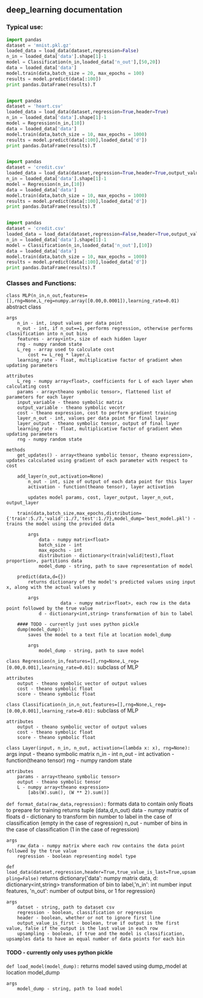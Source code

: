 ## deep\_learning documentation

### Typical use:
```python
import pandas
dataset = 'mnist.pkl.gz'
loaded_data = load_data(dataset,regression=False)
n_in = loaded_data['data'].shape[1]-1
model = Classification(n_in,loaded_data['n_out'],[50,20])
data = loaded_data['data']
model.train(data,batch_size = 20, max_epochs = 100)
results = model.predict(data[:100])
print pandas.DataFrame(results).T


import pandas
dataset = 'heart.csv'
loaded_data = load_data(dataset,regression=True,header=True)
n_in = loaded_data['data'].shape[1]-1
model = Regression(n_in,[10])
data = loaded_data['data']
model.train(data,batch_size = 10, max_epochs = 1000)
results = model.predict(data[:100],loaded_data['d'])
print pandas.DataFrame(results).T


import pandas
dataset = 'credit.csv'
loaded_data = load_data(dataset,regression=True,header=True,output_value_is_first=True)
n_in = loaded_data['data'].shape[1]-1
model = Regression(n_in,[10])
data = loaded_data['data']
model.train(data,batch_size = 10, max_epochs = 1000)
results = model.predict(data[:100],loaded_data['d'])
print pandas.DataFrame(results).T


import pandas
dataset = 'credit.csv'
loaded_data = load_data(dataset,regression=False,header=True,output_value_is_first=True)
n_in = loaded_data['data'].shape[1]-1
model = Classification(n_in,loaded_data['n_out'],[10])
data = loaded_data['data']
model.train(data,batch_size = 10, max_epochs = 1000)
results = model.predict(data[:100],loaded_data['d'])
print pandas.DataFrame(results).T
```

### Classes and Functions:
`class MLP(n_in,n_out,features=[],rng=None,L_reg=numpy.array([0.00,0.0001]),learning_rate=0.01)`
	abstract class

	args
		n_in - int, input values per data point
		n_out - int, if n_out==1, performs regression, otherwise performs classification into n_out bins
		features - array<int>, size of each hidden layer
		rng - numpy random state
		L_reg - array used to calculate cost
			cost += L_reg * layer.L
		learning_rate - float, multiplicative factor of gradient when updating parameters

	attributes
		L_reg - numpy array<float>, coefficients for L of each layer when calculating cost
		params - array<theano symbolic tensor>, flattened list of parameters for each layer
		input_variable - theano symbolic matrix
		output_variable - theano symbolic vecotr
		cost - theano expression, cost to perform gradient training
		layer_n_out - int, values per data point for final layer
		layer_output - theano symbolic tensor, output of final layer
		learning_rate - float, multiplicative factor of gradient when updating parameters
		rng - numpy random state

	methods
		get_updates() - array<theano symbolic tensor, theano expression>, updates calculated using gradient of each parameter with respect to cost

		add_layer(n_out,activation=None)
			n_out - int, size of output of each data point for this layer
			activation - function(theano tensor), layer activation
                        
			updates model params, cost, layer_output, layer_n_out, output_layer

		train(data,batch_size,max_epochs,distribution={'train':5./7,'valid':1./7,'test':1./7},model_dump='best_model.pkl') - trains the model using the provided data

			args
				data - numpy matrix<float>
				batch_size - int
				max_epochs - int
				distribution - dictionary<(train|valid|test),float proportion>, partitions data
				model_dump - string, path to save representation of model

		predict(data,d={})
			returns dictionary of the model's predicted values using input x, along with the actual values y

			args
        		        data - numpy matrix<float>, each row is the data point followed by the true value
				d - dictionary<int,string> transformation of bin to label

		#### TODO - currently just uses python pickle
		dump(model_dump):`
			saves the model to a text file at location model_dump

			args
				model_dump - string, path to save model

`class Regression(n_in,features=[],rng=None,L_reg=[0.00,0.001],learning_rate=0.01):`
	subclass of MLP

	attributes
		output - theano symbolic vector of output values
		cost - theano symbolic float
		score - theano symbolic float

`class Classification(n_in,n_out,features=[],rng=None,L_reg=[0.00,0.001],learning_rate=0.01):`
	subclass of MLP

	attributes		
		output - theano symbolic vector of output values
		cost - theano symbolic float
		score - theano symbolic float

`class Layer(input, n_in, n_out, activation=(lambda x: x), rng=None):`
	args
		input - theano symbolic matrix
		n_in - int
		n_out - int
		activation - function(theano tensor)
		rng - numpy random state

	attributes
		params - array<theano symbolic tensor>
		output - theano symbolic tensor
		L - numpy array<theano expression>
			[abs(W).sum(), (W ** 2).sum()]

`def format_data(raw_data,regression):`
        formats data to contain only floats to prepare for training
	returns tuple (data,d,n_out)
		data - numpy matrix of floats
		d - dictionary to transform bin number to label in the case of classification (empty in the case of regression)
		n_out - number of bins in the case of classification (1 in the case of regression)

	args
		raw_data - numpy matrix where each row contains the data point followed by the true value
		regression - boolean representing model type

`def load_data(dataset,regression,header=True,true_value_is_last=True,upsampling=False)`
	returns dictionary{'data': numpy matrix<float> data, d: dictionary<int,string> transformation of bin to label,'n_in': int number input features, 'n_out': number of output bins, or 1 for regression}

	args
		datset - string, path to dataset csv
		regression - boolean, classification or regression
		header - boolean, whether or not to ignore first line
		output_value_is_first - boolean, true if output is the first value, false if the output is the last value in each row
		upsampling - boolean, if true and the model is classification, upsamples data to have an equal number of data points for each bin

#### TODO - currently only uses python pickle
`def load_model(model_dump):`
	returns model saved using dump_model at location model_dump

	args
		model_dump - string, path to load model

